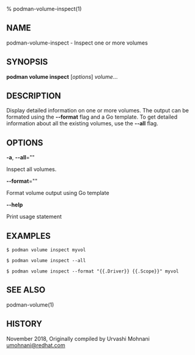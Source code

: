 % podman-volume-inspect(1)

## NAME
podman\-volume\-inspect - Inspect one or more volumes

## SYNOPSIS
**podman volume inspect** [*options*] *volume*...

## DESCRIPTION

Display detailed information on one or more volumes. The output can be formated using
the **--format** flag and a Go template. To get detailed information about all the
existing volumes, use the **--all** flag.


## OPTIONS

**-a**, **--all**=""

Inspect all volumes.

**--format**=""

Format volume output using Go template

**--help**

Print usage statement


## EXAMPLES

```
$ podman volume inspect myvol

$ podman volume inspect --all

$ podman volume inspect --format "{{.Driver}} {{.Scope}}" myvol
```

## SEE ALSO
podman-volume(1)

## HISTORY
November 2018, Originally compiled by Urvashi Mohnani <umohnani@redhat.com>
